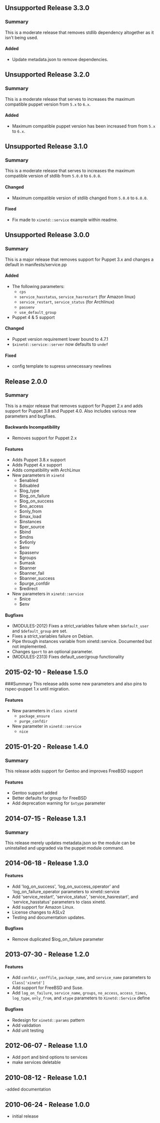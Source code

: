 ## Unsupported Release 3.3.0
### Summary
This is a moderate release that removes stdlib dependency altogether as it isn't being used.

#### Added
- Update metadata.json to remove dependencies.

## Unsupported Release 3.2.0
### Summary
This is a moderate release that serves to increases the maximum compatible puppet version from `5.x` to `6.x`.

#### Added
- Maximum compatible puppet version has been increased from from `5.x` to `6.x`.

## Unsupported Release 3.1.0
### Summary
This is a moderate release that serves to increases the maximum compatible version of stdlib from `5.0.0` to `6.0.0`.

#### Changed
- Maximum compatible version of stdlib changed from `5.0.0` to `6.0.0`.

#### Fixed
- Fix made to `xinetd::service` example within readme.

## Unsupported Release 3.0.0
### Summary
This is a major release that removes support for Puppet 3.x and changes a default in manifests/service.pp

#### Added
- The following parameters:
  - `cps`
  - `service_hasstatus`, `service_hasrestart` (for Amazon linux)
  - `service_restart`, `service_status` (for Archlinux)
  - `passenv`
  - `use_default_group`
- Puppet 4 & 5 support

#### Changed
- Puppet version requirement lower bound to 4.7.1
- `$xinetd::service::server` now defaults to `undef`

#### Fixed
- config template to supress unnecessary newlines

## Release 2.0.0
### Summary
This is a major release that removes support for Puppet 2.x and adds support for Puppet 3.8 and Puppet 4.0. Also includes various new parameters and bugfixes.

#### Backwards Incompatibility
- Removes support for Puppet 2.x

#### Features
- Adds Puppet 3.8.x support
- Adds Puppet 4.x support
- Adds compatibility with ArchLinux
- New parameters in `xinetd`
  - $enabled
  - $disabled
  - $log_type
  - $log_on_failure
  - $log_on_success
  - $no_access
  - $only_from
  - $max_load
  - $instances
  - $per_source
  - $bind
  - $mdns
  - $v6only
  - $env
  - $passenv
  - $groups
  - $umask
  - $banner
  - $banner_fail
  - $banner_success
  - $purge_confdir
  - $redirect
- New parameters in `xinetd::service`
  - $nice
  - $env

#### Bugfixes
- (MODULES-2012) Fixes a strict_variables failure when `$default_user` and `$default_group` are set.
- Fixes a strict_variables failure on Debian.
- Pipe through instances variable from xinetd::service. Documented but not implemented.
- Changes `$port` to an optional parameter.
- (MODULES-2313) Fixes default_user/group functionality

## 2015-02-10 - Release 1.5.0
###Summary
This release adds some new parameters and also pins to rspec-puppet 1.x until migration.

#### Features
- New parameters in `class xinetd`
  - `package_ensure`
  - `purge_confdir`
- New parameter in `xinetd::service`
  - `nice`

## 2015-01-20 - Release 1.4.0
### Summary

This release adds support for Gentoo and improves FreeBSD support

#### Features
- Gentoo support added
- Better defaults for group for FreeBSD
- Add deprecation warning for `$xtype` parameter

## 2014-07-15 - Release 1.3.1
### Summary

This release merely updates metadata.json so the module can be uninstalled and
upgraded via the puppet module command.

## 2014-06-18 - Release 1.3.0
#### Features
- Add 'log_on_success', 'log_on_success_operator' and 'log_on_failure_operator
parameters to xinetd::service
- Add 'service_restart', 'service_status', 'service_hasrestart', and
'service_hasstatus' parameters to class xinetd.
- Add support for Amazon Linux.
- License changes to ASLv2
- Testing and documentation updates.

#### Bugfixes
- Remove duplicated $log_on_failure parameter

## 2013-07-30 - Release 1.2.0
#### Features
- Add `confdir`, `conffile`, `package_name`, and `service_name` parameters to
`Class['xinetd']`
- Add support for FreeBSD and Suse.
- Add `log_on_failure`, `service_name`, `groups`, `no_access`, `access_times`,
`log_type`, `only_from`, and `xtype` parameters to `Xinetd::Service` define

#### Bugfixes
- Redesign for `xinetd::params` pattern
- Add validation
- Add unit testing

## 2012-06-07 - Release 1.1.0
- Add port and bind options to services
- make services deletable

## 2010-08-12 - Release 1.0.1
-added documentation

## 2010-06-24 - Release 1.0.0
- initial release
